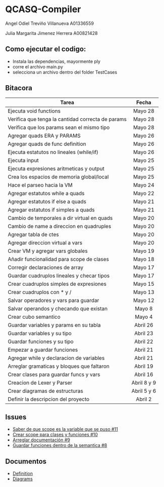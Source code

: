 # QCASQ-Compiler

Angel Odiel Treviño Villanueva A01336559

Julia Margarita Jimenez Herrera A00821428

## Como ejecutar el codigo:
 - Instala las dependencias, mayormente ply
 - corre el archivo main.py
 - selecciona un archivo dentro del folder TestCases

## Bitacora
| Tarea                                      |   Fecha     |
|------------------------------------------- |:-----------:|
| Ejecuta void functions                     | Mayo 28     |
| Verifica que tenga la cantidad correcta de params| Mayo 28|
| Verifica que los params sean el mismo tipo | Mayo 28     |
| Agregar quads ERA y PARAMS                 | Mayo 26     |
| Agregar quads de func definition           | Mayo 26     |
| Ejecuta estatutos no lineales (while/if)   | Mayo 26     |
| Ejecuta input                              | Mayo 25     |
| Ejecuta expresiones aritmeticas y output   | Mayo 25     |
| Crea los espacios de memoria global/local  | Mayo 25     |
| Hace el parseo hacia la VM                 | Mayo 24     |
| Agregar estatutos while a quads            | Mayo 22     |
| Agregar estatutos if else a quads          | Mayo 21     |
| Agregar estatutos if simples a quads       | Mayo 21     |    
| Cambio de temporales a dir virtual en quads| Mayo 20     |
| Cambio de name a direccion en quadruples   | Mayo 20     |
| Agregar tabla de ctes                      | Mayo 20     |
| Agregar direccion virtual a vars           | Mayo 20     |
| Crear VM y agregar vars globales           | Mayo 19     |
| Añadir funcionalidad para scope de clases  | Mayo 18     |
| Corregir declaraciones de array            | Mayo 17     |
| Guardar cuadruplos lineales y checar tipos | Mayo 17     |
| Crear cuadruplos simples de expresiones    | Mayo 15     |
| Crear cuadruplos con * y /                 | Mayo 13     |
| Salvar operadores y vars para guardar      | Mayo 12     |
| Salvar operandos y checando que existan    | Mayo 8      |
| Crear cubo semantico                       | Mayo 4      |
| Guardar variables y params en su tabla     | Abril 26    |
| Guardar variables y su tipo                | Abril 23    |
| Guardar funciones y su tipo                | Abril 22    |
| Empezar a guardar funciones                | Abril 21    |
| Agregar while y declaracion de variables   | Abril 21    |
| Arreglar gramaticas y bloques que faltaron | Abril 19    |
| Crear clases para guardar funcs y vars     | Abril 16    |
| Creacion de Lexer y Parser                 | Abril 8 y 9 |
| Crear diagramas de estructuras             | Abril 5 y 6 |
| Definir la descripcion del proyecto        | Abril 2     |

## Issues
- [Saber de que scope es la variable que se puso #11](https://github.com/angeltrevinov/QCASQ-Compiler/issues/11)
- [Crear scope para clases y funciones #10](https://github.com/angeltrevinov/QCASQ-Compiler/issues/10)
- [Arreglar documentación #9](https://github.com/angeltrevinov/QCASQ-Compiler/issues/9)
- [Guardar funciones dentro de la semantica #8](https://github.com/angeltrevinov/QCASQ-Compiler/issues/8)


## Documentos
- [Definition](https://www.notion.so/Descripci-n-del-proyecto-c1dfad14ee7949d486b7adef5adeff98)
- [Diagrams](https://lucid.app/lucidchart/invitations/accept/ceed37c7-75ad-4741-bd13-869e665169f7?viewport_loc=-11%2C-11%2C2219%2C1108%2C0_0)

